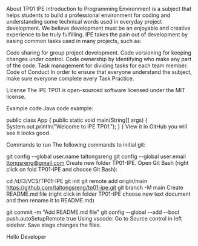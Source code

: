 About TP01 IPE
Introduction to Programming Environment is a subject that helps students to build a professional environment for coding and understanding some technical words used in everyday project development. We believe development must be an enjoyable and creative experience to be truly fulfilling. IPE takes the pain out of development by easing common tasks used in many projects, such as:

Code sharing for group project development.
Code versioning for keeping changes under control.
Code ownership by identifying who make any part of the code.
Task management for dividing tasks for each team member.
Code of Conduct
In order to ensure that everyone understand the subject, make sure everyone complete every Task Practice.

License
The IPE TP01 is open-sourced software licensed under the MIT license.

Example code
Java code example:

public class App {
    public static void main(String[] args) {
        System.out.println("Welcome to IPE TP01.");
    }
}
View it in GitHub you will see it looks good.

Commands to run
The following commands to initial git:

git config --global user.name taltongsreng
git config --global user.email ttongsreng@gmail.com
Create new folder TP01-IPE. Open Git Bash (right click on fold TP01-IPE and choose Git Bash):

cd /d/I3/VCS/TP01-IPE
git init
git remote add origin/main https://github.com/taltongsreng/tp01-ipe.git
git branch -M main
Create README.md file (right click in folder TP01-IPE choose new text document and then rename it to README.md)

git commit -m "Add README.md file"
git config --global --add --bool push.autoSetupRemote true
Using vscode: Go to Source control in left sidebar. Save stage changes the files.

Hello Developer